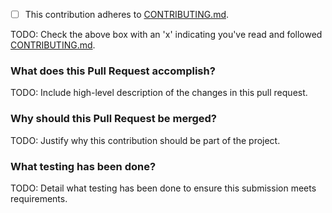 - [ ] This contribution adheres to [CONTRIBUTING.md](https://github.com/ni/azure-devops-dependency-visualizer/blob/master/CONTRIBUTING.md).

TODO: Check the above box with an 'x' indicating you've read and followed [CONTRIBUTING.md](https://github.com/ni/azure-devops-dependency-visualizer/blob/master/CONTRIBUTING.md).

### What does this Pull Request accomplish?

TODO: Include high-level description of the changes in this pull request.

### Why should this Pull Request be merged?

TODO: Justify why this contribution should be part of the project.

### What testing has been done?

TODO: Detail what testing has been done to ensure this submission meets requirements.
